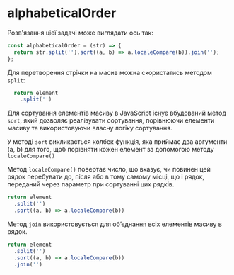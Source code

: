 # alphabeticalOrder

Розв'язання цієї задачі може виглядати ось так:

```js
const alphabeticalOrder = (str) => {
  return str.split('').sort((a, b) => a.localeCompare(b)).join('');
};

```

Для перетворення стрічки на масив можна скористатись методом `split`:

```js
  return element
    .split('')
```

Для сортування елементів масиву в JavaScript існує вбудований метод `sort`, 
який дозволяє реалізувати сортування, порівнюючи елементи масиву та використовуючи
власну логіку сортування.

У методі `sort` викликається колбек функція, яка приймає два аргументи (a, b) для того, 
щоб порівняти кожен елемент за допомогою методу `localeCompare()`

Метод `localeCompare()` повертає число, що вказує, чи повинен цей рядок перебувати до, 
після або в тому самому місці, що і рядок, переданий через параметр при сортуванні цих рядків.

```js
return element
  .split('')
  .sort((a, b) => a.localeCompare(b))
```

Метод `join` використовується для об’єднання всіх елементів масиву в рядок.

```js
return element
  .split('')
  .sort((a, b) => a.localeCompare(b))
  .join('')
```
